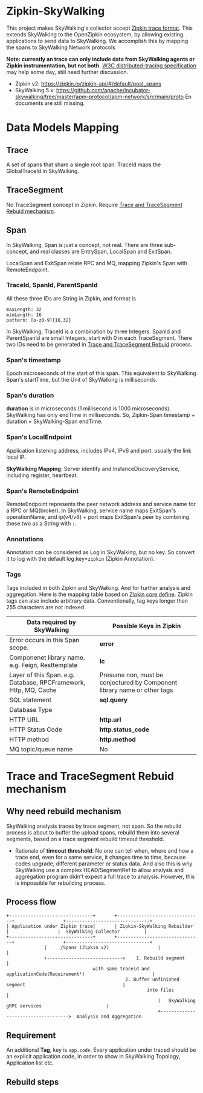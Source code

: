 # Zipkin-SkyWalking
This project makes SkyWalking's collector accept [Zipkin trace format](https://zipkin.io/zipkin-api/#/default/post_spans).
This extends SkyWalking to the OpenZipkin ecosystem, by allowing existing applications to send data to SkyWalking. We accomplish this by mapping the spans to SkyWalking Network protocols

**Note: currently an trace can only include data from SkyWalking agents or Zipkin instrumentation, but not both.** [W3C distributed-tracing specification](https://github.com/apache/incubator-skywalking) may help some day, still need further discussion.

* Zipkin v2: https://zipkin.io/zipkin-api/#/default/post_spans
* SkyWalking 5.x: https://github.com/apache/incubator-skywalking/tree/master/apm-protocol/apm-network/src/main/proto En documents are still missing.

# Data Models Mapping
## Trace 
A set of spans that share a single root span. TraceId maps the GlobalTraceId in SkyWalking.

## TraceSegment
No TraceSegment concept in Zipkin. Require [Trace and TraceSegment Rebuid mechanism](#trace-and-tracesegment-rebuid-mechanism).

## Span
In SkyWalking, Span is just a concept, not real. There are three sub-concept, and real classes are EntrySpan, LocalSpan and ExitSpan.

LocalSpan and ExitSpan relate RPC and MQ, mapping Zipkin's Span with RemoteEndpoint.

### TraceId, SpanId, ParentSpanId
All these three IDs are String in Zipkin, and format is 
```
maxLength: 32
minLength: 16
pattern: [a-z0-9]{16,32}
```

In SkyWalking, TraceId is a combination by three Integers. SpanId and ParentSpanId are small Integers, start with 0 in each TraceSegment. There two IDs need to be generated in [Trace and TraceSegment Rebuid](#trace-and-tracesegment-rebuid-mechanism) process.

### Span's timestamp
Epoch microseconds of the start of this span. This equivalent to SkyWalking Span's startTime, but the Unit of SkyWalking is milliseconds.

### Span's duration
**duration** is in microseconds (1 millisecond is 1000 microseconds). SkyWalking has only endTime in milliseconds. So, Zipkin-Span timestamp + duration = SkyWalking-Span endTime.

### Span's LocalEndpoint
Application listening address, includes IPv4, IPv6 and port. usually the link local IP.

**SkyWalking Mapping**: Server identify and InstanceDiscoveryService, including register, heartbeat. 

### Span's RemoteEndpoint
RemoteEndpoint represents the peer network address and service name for a RPC or MQ(broker). In SkyWalking, service name maps ExitSpan's operationName, and ip(v4/v6) + port maps ExitSpan's peer by combining these two as a String with `:`.

### Annotations
Annotation can be considered as Log in SkyWalking, but no key. So convert it to log with the default log.key=`zipkin` (Zipkin Annotation).

### Tags
Tags included in both Zipkin and SkyWalking. And for further analysis and aggregation. Here is the mapping table based on [Zipkin core define](https://github.com/openzipkin/zipkin-api/blob/master/thrift/zipkinCore.thrift). Zipkin tags can also include arbitrary data. Conventionally, tag keys longer than 255 characters are not indexed.

| Data required by SkyWalking | Possible Keys in Zipkin |
|----|-----|
|Error occurs in this Span scope.| **error** | 
|Componenet library name. e.g. Feign, Resttemplate| **lc** |
|Layer of this Span. e.g. Database, RPCFramework, Http, MQ, Cache | Presume non, must be conjectured by Component library name or other tags|
|SQL statement| **sql.query** |
|Database Type| |
|HTTP URL| **http.url** |
|HTTP Status Code| **http.status_code** |
|HTTP method| **http.method** |
|MQ topic/queue name | No |

# Trace and TraceSegment Rebuid mechanism
## Why need rebuild mechanism
SkyWalking analysis traces by trace segment, not span. So the rebuild process is about to buffer the upload spans, rebuild them into several segments, based on a trace segment rebuild timeout threshold.

- Rationale of **timeout threshold**: No one can tell when, where and how a trace end, even for a same service, it changes time to time, because codes upgrade, different parameter or status data. And also this is why SkyWalking use a complex HEAD/SegmentRef to allow analysis and aggregation program didn't expect a full trace to analysis. However, this is impossible for rebuilding process.

## Process flow
```
+-------------------------------+       +-------------------------------+                  +-------------------------------+
| Application under Zipkin trace|       | Zipkin-SkyWalking Rebuilder   |                  |  SkyWalking Collector         |
+-------------------------------+       +-------------------------------+                  +-------------------------------+
              |     /Spans (Zipkin v2)                  |                                                   |
              +---------------------------->    1. Rebuild segment                                          |
                                with same traceid and applicationCode(Requirement¹)                         |
                                            2. Buffer unfinished segment                                    |
                                                    into files                                              |
                                                        |   SkyWalking gRPC services                        |
                                                        +------------------------------------>  Analysis and Aggregation
```

## Requirement
An additional **Tag**, key is `app.code`. Every application under traced should be an explicit application code, in order to show in SkyWalking Topology, Application list etc.

## Rebuild steps
